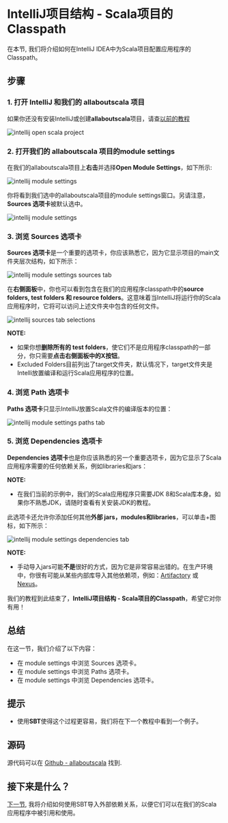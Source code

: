 # IntelliJ项目结构 - Scala项目的Classpath


在本节, 我们将介绍如何在IntelliJ IDEA中为Scala项目配置应用程序的Classpath。

## 步骤

### 1. 打开 IntelliJ 和我们的 allaboutscala 项目

如果你还没有安装IntelliJ或创建**allaboutscala**项目，请查[以前的教程](tutorial/1_1.md)

![intellij open scala project](http://allaboutscala.com/wp-content/uploads/2016/05/intellij_open_scala_project.png)

 
### 2. 打开我们的 allaboutscala 项目的module settings

在我们的allaboutscala项目上**右击**并选择**Open Module Settings**，如下所示:

![intellij module settings](http://allaboutscala.com/wp-content/uploads/2016/05/classpath_1.png)

你将看到我们选中的allaboutscala项目的module settings窗口。另请注意，**Sources 选项卡**被默认选中。

![intellij module settings](http://allaboutscala.com/wp-content/uploads/2016/05/classpath_2.png)


### 3. 浏览 Sources 选项卡

**Sources 选项卡**是一个重要的选项卡，你应该熟悉它，因为它显示项目的main文件夹层次结构，如下所示：

![intellij module settings sources tab](http://allaboutscala.com/wp-content/uploads/2016/05/classpath_3.png)

在**右侧面板**中，你也可以看到包含在我们的应用程序classpath中的**source folders, test folders 和 resource folders**。这意味着当IntelliJ将运行你的Scala应用程序时，它将可以访问上述文件夹中包含的任何文件。

![intellij sources tab selections](http://allaboutscala.com/wp-content/uploads/2016/05/classpath_4.png)

**NOTE:**

- 如果你想**删除所有的 test folders**，使它们不是应用程序classpath的一部分，你只需要**点击右侧面板中的X按钮**。
- Excluded Folders目前列出了target文件夹，默认情况下，target文件夹是Intelli放置编译和运行Scala应用程序的位置。

### 4. 浏览 Path 选项卡

**Paths 选项卡**只显示IntelliJ放置Scala文件的编译版本的位置：

![intellij module settings paths tab](http://allaboutscala.com/wp-content/uploads/2016/05/classpath_5-1024x563.png)

### 5. 浏览 Dependencies 选项卡

**Dependencies 选项卡**也是你应该熟悉的另一个重要选项卡，因为它显示了Scala应用程序需要的任何依赖关系，例如libraries和jars：

**NOTE:**

- 在我们当前的示例中，我们的Scala应用程序只需要JDK 8和Scala库本身。如果你不熟悉JDK，请随时查看有关安装JDK的教程。

此选项卡还允许你添加任何其他**外部 jars，modules和libraries**，可以单击+图标，如下所示：

![intellij module settings dependencies tab](http://allaboutscala.com/wp-content/uploads/2016/05/classpath_7-1024x571.png)


**NOTE:**

- 手动导入jars可能**不是**很好的方式，因为它是非常容易出错的。在生产环境中，你很有可能从某些内部库导入其他依赖项，例如：[Artifactory](https://www.jfrog.com/open-source/) 或 [Nexus](http://www.sonatype.com/products-sonatype)。

我们的教程到此结束了，**IntelliJ项目结构 - Scala项目的Classpath**，希望它对你有用！

## 总结

在这一节，我们介绍了以下内容：

- 在 module settings 中浏览 Sources 选项卡。
- 在 module settings 中浏览 Paths 选项卡。
- 在 module settings 中浏览 Dependencies 选项卡。

## 提示

- 使用**SBT**使得这个过程更容易，我们将在下一个教程中看到一个例子。

## 源码

源代码可以在 [Github - allaboutscala](https://github.com/nadimbahadoor/allaboutscala) 找到.

## 接下来是什么？

[下一节](1_11.md), 我将介绍如何使用SBT导入外部依赖关系，以便它们可以在我们的Scala应用程序中被引用和使用。